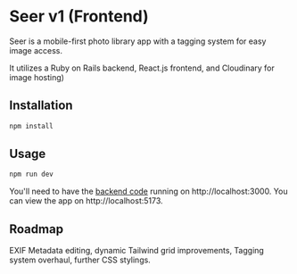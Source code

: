 # Seer v1 (Frontend)

Seer is a mobile-first photo library app with a tagging system for easy image access.

It utilizes a Ruby on Rails backend, React.js frontend, and Cloudinary for image hosting)

## Installation

```bash
npm install
```

## Usage

```bash
npm run dev
```

You'll need to have the [backend code](https://github.com/L-Duffy/Seer-v1-Backend) running on http://localhost:3000.
You can view the app on http://localhost:5173.

## Roadmap

EXIF Metadata editing, dynamic Tailwind grid improvements, Tagging system overhaul, further CSS stylings.
